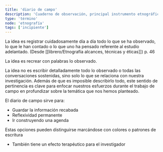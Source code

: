 ```yaml
---
title: 'diario de campo'
description: 'Cuaderno de observación, principal instrumento etnográfico'
type: 'término'
node: 'etnografía'
tags: ['incipiente']
---
```


La  idea  es  registrar  cuidadosamente  día  a  día  todo  lo  que  se  ha observado, lo que le han contado o lo que uno ha pensado referente al estudio adelantado. (Desde [[librero/Etnografía alcances, técnicas y éticas]]) p. 46

La idea es recrear con palabras lo observado. 

La idea no es escribir detalladamente todo  lo  observado  o  todas  las  conversaciones  sostenidas,  sino  solo  lo  que se relaciona con nuestra investigación. Además de que es imposible describirlo todo, este sentido de pertinencia es clave para enfocar nuestros esfuerzos durante el trabajo de campo en profundizar sobre la temática que nos hemos planteado.

El diario de campo sirve para:

- Guardar la información recabada
- Reflexividad permanente
- Ir construyendo una agenda

Estas opciones pueden distinguirse marcándose con colores o patrones de escritura

- También tiene un efecto terapéutico para el investigador